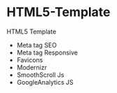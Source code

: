 # HTML5-Template
HTML5 Template


- Meta tag SEO
- Meta tag Responsive
- Favicons
- Modernizr
- SmoothScroll Js
- GoogleAnalytics JS
